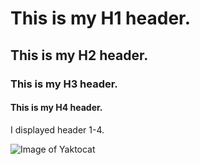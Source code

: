 # This is my H1 header.
## This is my H2 header.
### This is my H3 header.
#### This is my H4 header.


I displayed header 1-4.


![Image of Yaktocat](https://octodex.github.com/images/yaktocat.png)
